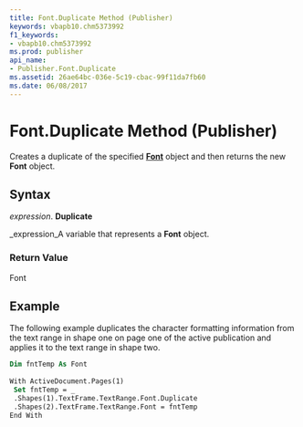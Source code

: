 ```yaml
---
title: Font.Duplicate Method (Publisher)
keywords: vbapb10.chm5373992
f1_keywords:
- vbapb10.chm5373992
ms.prod: publisher
api_name:
- Publisher.Font.Duplicate
ms.assetid: 26ae64bc-036e-5c19-cbac-99f11da7fb60
ms.date: 06/08/2017
---
```



# Font.Duplicate Method (Publisher)

Creates a duplicate of the specified **[Font](font-object-publisher.md)** object and then returns the new **Font** object.


## Syntax

 _expression_. **Duplicate**

 _expression_A variable that represents a **Font** object.


### Return Value

Font


## Example

The following example duplicates the character formatting information from the text range in shape one on page one of the active publication and applies it to the text range in shape two.


```vb
Dim fntTemp As Font 
 
With ActiveDocument.Pages(1) 
 Set fntTemp = _ 
 .Shapes(1).TextFrame.TextRange.Font.Duplicate 
 .Shapes(2).TextFrame.TextRange.Font = fntTemp 
End With
```


